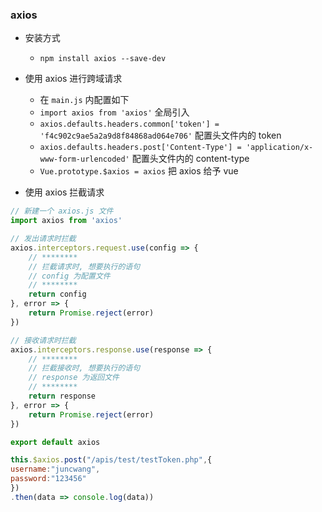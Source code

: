 ### axios

* 安装方式
    * `npm install axios --save-dev`

* 使用 axios 进行跨域请求
    * 在 `main.js` 内配置如下
    * `import axios from 'axios'` 全局引入
    * `axios.defaults.headers.common['token'] = 'f4c902c9ae5a2a9d8f84868ad064e706'` 配置头文件内的 token
    * `axios.defaults.headers.post['Content-Type'] = 'application/x-www-form-urlencoded'` 配置头文件内的 content-type
    * `Vue.prototype.$axios = axios` 把 axios 给予 vue

* 使用 axios 拦截请求
```js
// 新建一个 axios.js 文件
import axios from 'axios'

// 发出请求时拦截
axios.interceptors.request.use(config => {
    // ********
    // 拦截请求时, 想要执行的语句
    // config 为配置文件
    // ********
    return config
}, error => {
    return Promise.reject(error)
})

// 接收请求时拦截
axios.interceptors.response.use(response => {
    // ********
    // 拦截接收时, 想要执行的语句
    // response 为返回文件
    // ********
    return response
}, error => {
    return Promise.reject(error)
})

export default axios
```

```js
this.$axios.post("/apis/test/testToken.php",{
username:"juncwang",
password:"123456"
})
.then(data => console.log(data))
```